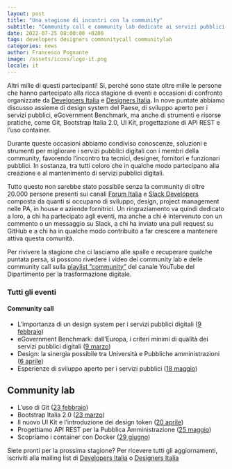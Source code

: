 ```yaml
---
layout: post
title: "Una stagione di incontri con la community"
subtitle: "Community call e community lab dedicate ai servizi pubblici digitali: facciamo un bilancio insieme."
date: 2022-07-25 08:00:00 +0200
tags: developers designers communitycall communitylab
categories: news
author: Francesco Pognante
image: /assets/icons/logo-it.png
locale: it
---
```


Altri mille di questi partecipanti! Si, perché sono state oltre mille le persone che hanno partecipato alla ricca stagione di eventi e occasioni di confronto organizzate da [Developers Italia](https://developers.italia.it/) e [Designers Italia](https://designers.italia.it/). In nove puntate abbiamo discusso assieme di design system del Paese, di sviluppo aperto per i servizi pubblici, eGovernment Benchmark, ma anche di strumenti e risorse pratiche, come Git, Bootstrap Italia 2.0, UI Kit, progettazione di API REST e l’uso container.

Durante queste occasioni abbiamo condiviso conoscenze, soluzioni e strumenti per migliorare i servizi pubblici digitali con i membri della community, favorendo l’incontro tra tecnici, designer, fornitori e funzionari pubblici. In sostanza, tra tutti coloro che in qualche modo partecipano alla creazione e al mantenimento di servizi pubblici digitali.

Tutto questo non sarebbe stato possibile senza la community di oltre 20.000 persone presenti sui canali [Forum Italia](https://forum.italia.it/) e [Slack Developers](https://slack.developers.italia.it/) composta da quanti si occupano di sviluppo, design, project management nelle PA, in house e aziende fornitrici. Un ringraziamento va quindi dedicato a loro, a chi ha partecipato agli eventi, ma anche a chi è intervenuto con un commento o un messaggio su Slack, a chi ha inviato una pull request su GitHub e a chi ha in qualche modo contribuito a far crescere a mantenere attiva questa comunità.

Per rivivere la stagione che ci lasciamo alle spalle e recuperare qualche puntata persa, si possono rivedere i video dei community lab e delle community call sulla [playlist “community”](https://www.youtube.com/playlist?list=PLLZQsns4g-N5Eu8xv0L-iYhGU-IWBQSTL) del canale YouTube del Dipartimento per la trasformazione digitale. 

### Tutti gli eventi


#### Community call
- L’importanza di un design system per i servizi pubblici digitali ([9 febbraio](https://developers.italia.it/it/news/2022/02/22/come-si-realizza-design-servizi-pubblici))
- eGovernment Benchmark: dall’Europa, i criteri minimi di qualità dei servizi pubblici digitali ([9 marzo](https://developers.italia.it/it/news/2022/03/18/come-eu-valuta-servizi-pubblici-digitali-egovernment-benchmark))
- Design: la sinergia possibile tra Università e Pubbliche amministrazioni ([6 aprile](https://developers.italia.it/it/news/2022/04/13/pa-universita-progettare-servizi-pubblici-insieme))
- Esperienze di sviluppo aperto per i servizi pubblici ([18 maggio](https://developers.italia.it/it/news/2022/05/20/sviluppo-open-source-migliorare-servizi-pubblici))

## Community lab

- L’uso di Git ([23 febbraio](https://www.youtube.com/watch?v=2Ph4VSyi9lU&list=PLLZQsns4g-N5Eu8xv0L-iYhGU-IWBQSTL&index=9))
- Bootstrap Italia 2.0 ([23 marzo](https://developers.italia.it/it/news/2022/03/29/accessibilita-migliorata-con-bootstrap))
- Il nuovo UI Kit e l’introduzione dei design token ([20 aprile](https://developers.italia.it/it/news/2022/05/03/Community-lab-UI-kit-design-token))
- Progettiamo API REST per la Pubblica Amministrazione ([25 maggio](https://developers.italia.it/it/news/2022/05/30/progettare-api-interoperabili))
- Scopriamo i container con Docker ([29 giugno](https://developers.italia.it/it/news/2022/07/07/perche-container-sono-strumenti-utili-sviluppo-servizi.pubblici))

Siete pronti per la prossima stagione? Per ricevere tutti gli aggiornamenti, iscriviti alla mailing list di [Developers Italia](https://unisciti.developers.italia.it) o [Designers Italia](https://unisciti.designers.italia.it) 
